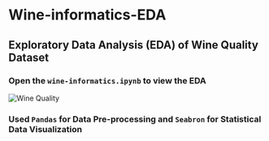 # Wine-informatics-EDA
## Exploratory Data Analysis (EDA) of Wine Quality Dataset
### Open the `wine-informatics.ipynb` to view the EDA
![Wine Quality](https://user-images.githubusercontent.com/100853494/192099871-09fb89e4-cd5c-4579-b9a8-647f4273e23f.png)

### Used `Pandas` for Data Pre-processing and `Seabron` for Statistical Data Visualization
